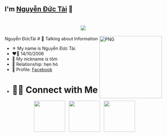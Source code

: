 ## I'm [Nguyễn Đức Tài](https://www.facebook.com/NHD.JRT.262) 👋
<h1 align="center">
    <img src="home/tai.gif"/>
</h1>
<a>
  <color=#00FFFF>Nguyễn <color=#FF0000>Đức<color= #00FF00>Tài
  </a>
# 📰 Talking about Information
<img align="right" width=200px alt="PNG" src="https://i.pinimg.com/originals/a0/10/21/a010215b786ada4176ae237b5b154310.gif" />

-   ⚜️ My name is Nguyễn Đức Tài.
-   ❤️‍🔥 14/10/2006
-   💬 My nickname is tôm
-   💓 Relationship: hẹn hò
-   🍁 Profile: [Facebook](https://www.facebook.com/ductai.2006.FAQ)
-   # 🤝🏻 Connect with Me
<p align="center">
&nbsp; <a href="https://instagram.com/dtai_2006" target="_blank" rel="noopener noreferrer"><img src="https://img.icons8.com/plasticine/100/000000/instagram-new.png" width="100" /></a>    
&nbsp; <a href="https://www.facebook.com/ductai.2006.FAQ" target="_blank" rel="noopener noreferrer"><img src="https://img.icons8.com/plasticine/100/000000/facebook.png"  width="100" /></a>
&nbsp; <a href="mailto:lozvtatv@gmail.com" target="_blank" rel="noopener noreferrer"><img src="https://img.icons8.com/plasticine/100/000000/gmail.png"  width="100" /></a>
</p>

<head>
  <script type="text/javascript">
farbbibliothek = new Array();
farbbibliothek[0] = new Array("#FF0000","#FF1100","#FF2200","#FF3300","#FF4400","#FF5500","#FF6600","#FF7700","#FF8800","#FF9900","#FFaa00","#FFbb00","#FFcc00","#FFdd00","#FFee00","#FFff00","#FFee00","#FFdd00","#FFcc00","#FFbb00","#FFaa00","#FF9900","#FF8800","#FF7700","#FF6600","#FF5500","#FF4400","#FF3300","#FF2200","#FF1100");
farbbibliothek[1] = new Array("#00FF00","#000000","#00FF00","#00FF00");
farbbibliothek[2] = new Array("#00FF00","#FF0000","#00FF00","#00FF00","#00FF00","#00FF00","#00FF00","#00FF00","#00FF00","#00FF00","#00FF00","#00FF00","#00FF00","#00FF00","#00FF00","#00FF00","#00FF00","#00FF00","#00FF00","#00FF00","#00FF00","#00FF00","#00FF00","#00FF00","#00FF00","#00FF00","#00FF00","#00FF00","#00FF00","#00FF00","#00FF00","#00FF00","#00FF00","#00FF00","#00FF00","#00FF00");
farbbibliothek[3] = new Array("#FF0000","#FF4000","#FF8000","#FFC000","#FFFF00","#C0FF00","#80FF00","#40FF00","#00FF00","#00FF40","#00FF80","#00FFC0","#00FFFF","#00C0FF","#0080FF","#0040FF","#0000FF","#4000FF","#8000FF","#C000FF","#FF00FF","#FF00C0","#FF0080","#FF0040");
farbbibliothek[4] = new Array("#FF0000","#EE0000","#DD0000","#CC0000","#BB0000","#AA0000","#990000","#880000","#770000","#660000","#550000","#440000","#330000","#220000","#110000","#000000","#110000","#220000","#330000","#440000","#550000","#660000","#770000","#880000","#990000","#AA0000","#BB0000","#CC0000","#DD0000","#EE0000");
farbbibliothek[5] = new Array("#000000","#000000","#000000","#FFFFFF","#FFFFFF","#FFFFFF");
farbbibliothek[6] = new Array("#0000FF","#FFFF00");
farben = farbbibliothek[4];
function farbschrift(){for(var b=0;b<Buchstabe.length;b++){document.all["a"+b].style.color=farben[b]}farbverlauf()}function string2array(b){Buchstabe=new Array();while(farben.length<b.length){farben=farben.concat(farben)}k=0;while(k<=b.length){Buchstabe[k]=b.charAt(k);k++}}function divserzeugen(){for(var b=0;b<Buchstabe.length;b++){document.write("<span id='a"+b+"' class='a"+b+"'>"+Buchstabe[b]+"</span>")}farbschrift()}var a=1;function farbverlauf(){for(var b=0;b<farben.length;b++){farben[b-1]=farben[b]}farben[farben.length-1]=farben[-1];setTimeout("farbschrift()",40)}var farbsatz=1;function farbtauscher(){farben=farbbibliothek[farbsatz];while(farben.length<text.length){farben=farben.concat(farben)}farbsatz=Math.floor(Math.random()*(farbbibliothek.length-0.0001))}setInterval("farbtauscher()", 4000);
text= `NGUYỄN ĐỨC TÀI`;
string2array(text);
divserzeugen();
</script>
</head>